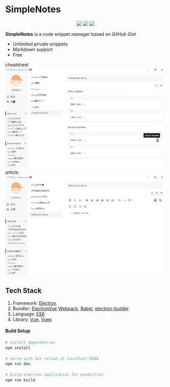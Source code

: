 # SimpleNotes
<p align="center">
  <img src="https://img.shields.io/badge/build%20with-%E2%9D%A4-%23f44336.svg"/>
  <img src="https://img.shields.io/badge/license-WTFPL-black.svg"/>
  <img src="https://travis-ci.com/SilenceDN/simple-notes.svg?branch=master"/>
</p>

**SimpleNotes** is a code snippet manager based on _GitHub Gist_

-   Unlimited private snippets
-   Markdown support
-   Free

cheatsheet
![Screenshot](./docs/cheat_sheet_preview.png)
article
![Screenshot](./docs/markdown-preview.png)

## Tech Stack

1. Framework: [Electron](http://electron.atom.io/)
2. Bundler: [ElectronVue](https://github.com/SimulatedGREG/electron-vue) [Webpack](http://webpack.github.io/docs/), [Babel](https://babeljs.io), [electron-builder](https://github.com/electron-userland/electron-builder)
3. Language: [ES6](https://babeljs.io/docs/learn-es2015/)
4. Library: [Vue](https://vuejs.org), [Vuex](https://vuex.vuejs.com)

#### Build Setup

```bash
# install dependencies
npm install

# serve with hot reload at localhost:9080
npm run dev

# build electron application for production
npm run build


```
